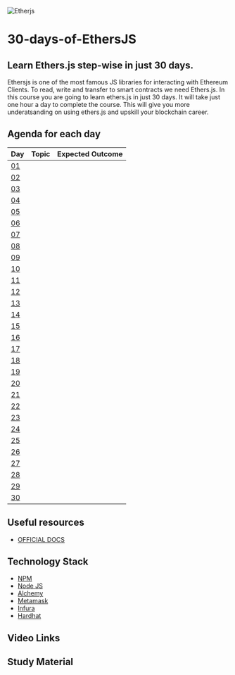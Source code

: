 ![Etherjs](https://github.com/PriyathamVarma/30-days-of-EthersJS/blob/main/EthersJS.png)
# 30-days-of-EthersJS
## Learn Ethers.js step-wise in just 30 days.

Ethersjs is one of the most famous JS libraries for interacting with Ethereum Clients. To read, write and transfer to smart contracts we need Ethers.js. In this course you are going to learn ethers.js in just 30 days. It will take just one hour a day to complete the course. This will give you more underatsanding on using ethers.js and upskill your blockchain career. 

## Agenda for each day

| Day | Topic | Expected Outcome |
|-|-|-|
| [01](https://github.com/PriyathamVarma/30-days-of-EthersJS/tree/main/Day_01) | | |
| [02](https://github.com/PriyathamVarma/30-days-of-EthersJS/tree/main/Day_02) | | |
| [03](https://github.com/PriyathamVarma/30-days-of-EthersJS/tree/main/Day_03) | | |
| [04](https://github.com/PriyathamVarma/30-days-of-EthersJS/tree/main/Day_04) | | |
| [05](https://github.com/PriyathamVarma/30-days-of-EthersJS/tree/main/Day_05) | | |
| [06]() | | |
| [07]() | | |
| [08]() | | |
| [09]() | | |
| [10]() | | |
| [11]() | | |
| [12]() | | |
| [13]() | | |
| [14]() | | |
| [15]() | | |
| [16]() | | |
| [17]() | | |
| [18]() | | |
| [19]() | | |
| [20]() | | |
| [21]() | | |
| [22]() | | |
| [23]() | | |
| [24]() | | |
| [25]() | | |
| [26]() | | |
| [27]() | | |
| [28]() | | |
| [29]() | | |
| [30]() | | |

## Useful resources

- [OFFICIAL DOCS](https://docs.ethers.io/v5/getting-started/)

## Technology Stack

- [NPM](https://www.npmjs.com/)
- [Node JS](https://nodejs.org/en/)
- [Alchemy](https://www.alchemy.com/)
- [Metamask](https://metamask.zendesk.com/hc/en-us)
- [Infura](https://infura.io/)
- [Hardhat](https://hardhat.org/hardhat-runner/docs/getting-started#overview)

## Video Links

## Study Material

